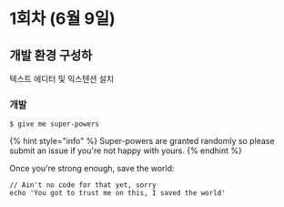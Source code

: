 # 1회차 \(6월 9일\)

## 개발 환경 구성하

텍스트 에디터 및 익스텐션 설치

### ​개발

```
$ give me super-powers
```

{% hint style="info" %}
 Super-powers are granted randomly so please submit an issue if you're not happy with yours.
{% endhint %}

Once you're strong enough, save the world:

```
// Ain't no code for that yet, sorry
echo 'You got to trust me on this, I saved the world'
```



